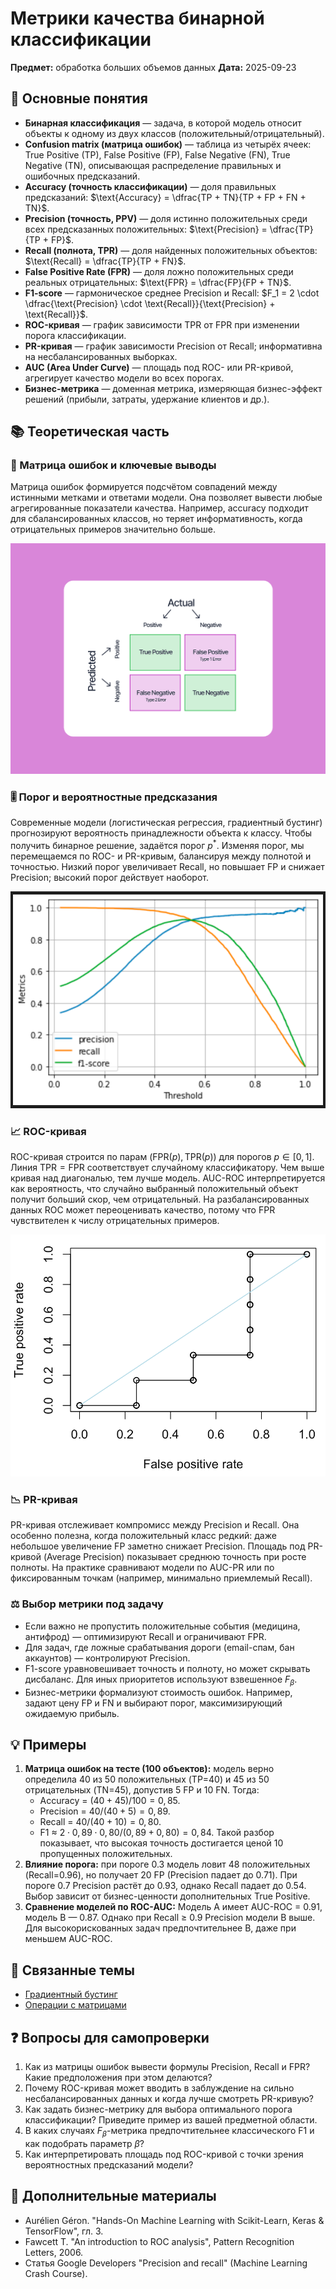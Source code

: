 # Метрики качества бинарной классификации

**Предмет:** обработка больших объемов данных
**Дата:** 2025-09-23

## 🎯 Основные понятия
- **Бинарная классификация** — задача, в которой модель относит объекты к одному из двух классов (положительный/отрицательный).
- **Confusion matrix (матрица ошибок)** — таблица из четырёх ячеек: True Positive (TP), False Positive (FP), False Negative (FN), True Negative (TN), описывающая распределение правильных и ошибочных предсказаний.
- **Accuracy (точность классификации)** — доля правильных предсказаний: $\text{Accuracy} = \dfrac{TP + TN}{TP + FP + FN + TN}$.
- **Precision (точность, PPV)** — доля истинно положительных среди всех предсказанных положительных: $\text{Precision} = \dfrac{TP}{TP + FP}$.
- **Recall (полнота, TPR)** — доля найденных положительных объектов: $\text{Recall} = \dfrac{TP}{TP + FN}$.
- **False Positive Rate (FPR)** — доля ложно положительных среди реальных отрицательных: $\text{FPR} = \dfrac{FP}{FP + TN}$.
- **F1-score** — гармоническое среднее Precision и Recall: $F_1 = 2 \cdot \dfrac{\text{Precision} \cdot \text{Recall}}{\text{Precision} + \text{Recall}}$.
- **ROC-кривая** — график зависимости TPR от FPR при изменении порога классификации.
- **PR-кривая** — график зависимости Precision от Recall; информативна на несбалансированных выборках.
- **AUC (Area Under Curve)** — площадь под ROC- или PR-кривой, агрегирует качество модели во всех порогах.
- **Бизнес-метрика** — доменная метрика, измеряющая бизнес-эффект решений (прибыли, затраты, удержание клиентов и др.).

## 📚 Теоретическая часть
### 🔢 Матрица ошибок и ключевые выводы
Матрица ошибок формируется подсчётом совпадений между истинными метками и ответами модели. Она позволяет вывести любые агрегированные показатели качества. Например, accuracy подходит для сбалансированных классов, но теряет информативность, когда отрицательных примеров значительно больше.

![Схема матрицы ошибок с обозначениями TP, FP, FN и TN](../images/2025-09-23_confusion-matrix.png)

### 🎚️ Порог и вероятностные предсказания
Современные модели (логистическая регрессия, градиентный бустинг) прогнозируют вероятность принадлежности объекта к классу. Чтобы получить бинарное решение, задаётся порог $p^*$. Изменяя порог, мы перемещаемся по ROC- и PR-кривым, балансируя между полнотой и точностью. Низкий порог увеличивает Recall, но повышает FP и снижает Precision; высокий порог действует наоборот.

![Зависимость precision и recall от изменения порога классификации](../images/2025-09-23_precision-recall-threshold.png)

### 📈 ROC-кривая
ROC-кривая строится по парам $(\text{FPR}(p), \text{TPR}(p))$ для порогов $p \in [0, 1]$. Линия $\text{TPR} = \text{FPR}$ соответствует случайному классификатору. Чем выше кривая над диагональю, тем лучше модель. AUC-ROC интерпретируется как вероятность, что случайно выбранный положительный объект получит больший скор, чем отрицательный. На разбалансированных данных ROC может переоценивать качество, потому что FPR чувствителен к числу отрицательных примеров.

![Пример ROC-кривой с отмеченной площадью AUC](../images/2025-09-23_roc-curve.png)

### 📉 PR-кривая
PR-кривая отслеживает компромисс между Precision и Recall. Она особенно полезна, когда положительный класс редкий: даже небольшое увеличение FP заметно снижает Precision. Площадь под PR-кривой (Average Precision) показывает среднюю точность при росте полноты. На практике сравнивают модели по AUC-PR или по фиксированным точкам (например, минимально приемлемый Recall).

### ⚖️ Выбор метрики под задачу
- Если важно не пропустить положительные события (медицина, антифрод) — оптимизируют Recall и ограничивают FPR.
- Для задач, где ложные срабатывания дороги (email-спам, бан аккаунтов) — контролируют Precision.
- F1-score уравновешивает точность и полноту, но может скрывать дисбаланс. Для иных приоритетов используют взвешенное $F_{\beta}$.
- Бизнес-метрики формализуют стоимость ошибок. Например, задают цену FP и FN и выбирают порог, максимизирующий ожидаемую прибыль.

## 💡 Примеры
1. **Матрица ошибок на тесте (100 объектов):** модель верно определила 40 из 50 положительных (TP=40) и 45 из 50 отрицательных (TN=45), допустив 5 FP и 10 FN. Тогда:
   - Accuracy = $(40 + 45)/100 = 0{,}85$.
   - Precision = $40/(40 + 5) = 0{,}89$.
   - Recall = $40/(40 + 10) = 0{,}80$.
   - F1 ≈ $2 \cdot 0{,}89 \cdot 0{,}80 / (0{,}89 + 0{,}80) = 0{,}84$.
   Такой разбор показывает, что высокая точность достигается ценой 10 пропущенных положительных.
2. **Влияние порога:** при пороге 0.3 модель ловит 48 положительных (Recall=0.96), но получает 20 FP (Precision падает до 0.71). При пороге 0.7 Precision растёт до 0.93, однако Recall падает до 0.54. Выбор зависит от бизнес-ценности дополнительных True Positive.
3. **Сравнение моделей по ROC-AUC:** Модель A имеет AUC-ROC = 0.91, модель B — 0.87. Однако при Recall ≥ 0.9 Precision модели B выше. Для высокорискованных задач предпочтительнее B, даже при меньшем AUC-ROC.

## 🔗 Связанные темы
- [Градиентный бустинг](./2025-10-14_градиентный-бустинг.md)
- [Операции с матрицами](../../math/2025-09-26_matrices-operations.md)

## ❓ Вопросы для самопроверки
1. Как из матрицы ошибок вывести формулы Precision, Recall и FPR? Какие предположения при этом делаются?
2. Почему ROC-кривая может вводить в заблуждение на сильно несбалансированных данных и когда лучше смотреть PR-кривую?
3. Как задать бизнес-метрику для выбора оптимального порога классификации? Приведите пример из вашей предметной области.
4. В каких случаях $F_{\beta}$-метрика предпочтительнее классического F1 и как подобрать параметр $\beta$?
5. Как интерпретировать площадь под ROC-кривой с точки зрения вероятностных предсказаний модели?

## 📖 Дополнительные материалы
- Aurélien Géron. "Hands-On Machine Learning with Scikit-Learn, Keras & TensorFlow", гл. 3.
- Fawcett T. "An introduction to ROC analysis", Pattern Recognition Letters, 2006.
- Статья Google Developers "Precision and recall" (Machine Learning Crash Course).
